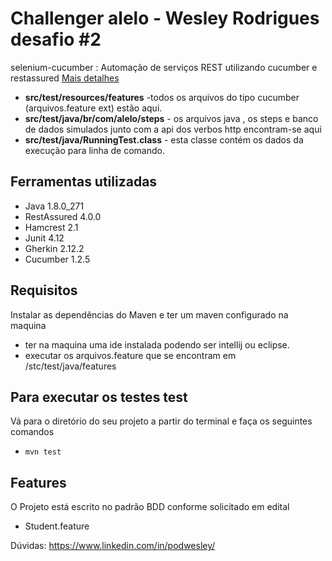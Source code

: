 Challenger alelo - Wesley Rodrigues desafio #2
=================

selenium-cucumber : Automação de serviços REST utilizando cucumber e restassured
[Mais detalhes](http://seleniumcucumber.info/)

* **src/test/resources/features** -todos os arquivos do tipo cucumber (arquivos.feature ext) estão aqui.
* **src/test/java/br/com/alelo/steps** - os arquivos java , os steps e banco de dados simulados junto com a api dos verbos http encontram-se aqui
* **src/test/java/RunningTest.class** - esta classe contém os dados da execução para linha de comando.

## Ferramentas utilizadas

* Java 1.8.0_271
* RestAssured 4.0.0
* Hamcrest 2.1
* Junit 4.12
* Gherkin 2.12.2
* Cucumber 1.2.5

## Requisitos

Instalar as dependências do Maven e ter um maven configurado na maquina

* ter na maquina uma ide instalada podendo ser intellij ou eclipse.
* executar os arquivos.feature que se encontram em /stc/test/java/features

Para executar os testes test
--------------

Vá para o diretório do seu projeto a partir do terminal e faça os seguintes comandos
* `mvn test`

## Features

O Projeto está escrito no padrão BDD conforme solicitado em edital

* Student.feature



Dúvidas: https://www.linkedin.com/in/podwesley/




